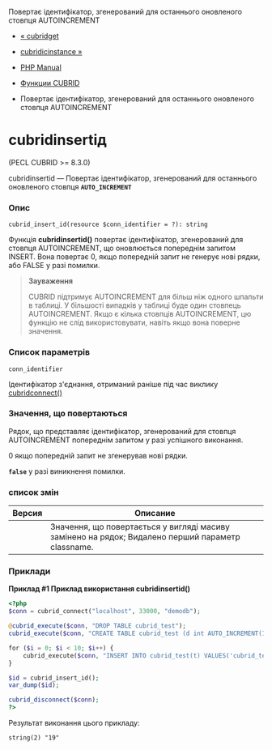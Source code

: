 Повертає ідентифікатор, згенерований для останнього оновленого стовпця AUTOINCREMENT

-   [« cubridget](function.cubrid-get.html)
    
-   [cubridісinstance »](function.cubrid-is-instance.html)
    
-   [PHP Manual](index.md)
    
-   [Функции CUBRID](ref.cubrid.md)
    
-   Повертає ідентифікатор, згенерований для останнього оновленого стовпця AUTOINCREMENT
    

# cubridinsertід

(PECL CUBRID >= 8.3.0)

cubridinsertid — Повертає ідентифікатор, згенерований для останнього оновленого стовпця **`AUTO_INCREMENT`**

### Опис

```methodsynopsis
cubrid_insert_id(resource $conn_identifier = ?): string
```

Функція **cubridinsertid()** повертає ідентифікатор, згенерований для стовпця AUTOINCREMENT, що оновлюється попереднім запитом INSERT. Вона повертає 0, якщо попередній запит не генерує нові рядки, або FALSE у разі помилки.

> **Зауваження**
> 
> CUBRID підтримує AUTOINCREMENT для більш ніж одного шпальти в таблиці. У більшості випадків у таблиці буде один стовпець AUTOINCREMENT. Якщо є кілька стовпців AUTOINCREMENT, цю функцію не слід використовувати, навіть якщо вона поверне значення.

### Список параметрів

`conn_identifier`

Ідентифікатор з'єднання, отриманий раніше під час виклику [cubridconnect()](function.cubrid-connect.html)

### Значення, що повертаються

Рядок, що представляє ідентифікатор, згенерований для стовпця AUTOINCREMENT попереднім запитом у разі успішного виконання.

0 якщо попередній запит не згенерував нові рядки.

**`false`** у разі виникнення помилки.

### список змін

| Версия | Описание                                                                                          |
|--------|---------------------------------------------------------------------------------------------------|
|        | Значення, що повертається у вигляді масиву замінено на рядок; Видалено перший параметр classname. |

### Приклади

**Приклад #1 Приклад використання **cubridinsertid()****

```php
<?php
$conn = cubrid_connect("localhost", 33000, "demodb");

@cubrid_execute($conn, "DROP TABLE cubrid_test");
cubrid_execute($conn, "CREATE TABLE cubrid_test (d int AUTO_INCREMENT(1, 2), t varchar)");

for ($i = 0; $i < 10; $i++) {
    cubrid_execute($conn, "INSERT INTO cubrid_test(t) VALUES('cubrid_test')");
}

$id = cubrid_insert_id();
var_dump($id);

cubrid_disconnect($conn);
?>
```

Результат виконання цього прикладу:

```
string(2) "19"
```